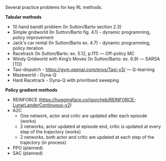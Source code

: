 Several practice problems for key RL methods.

**Tabular methods** </br>
- 10 hand bandit problem (In Sutton/Barto section 2.3)
- Simple gridworld (In Sutton/Barto fig. 4.1) - dynamic programming, policy improvement
- Jack's car rental (In Sutton/Barto ex. 4.7) - dynamic programming, policy iteration
-  Racetrack (In Sutton/Barto: ex. 5.12, p.111) — Off-policy MC
-  Windy Gridworld with King’s Moves (In Sutton/Barto: ex. 6.9)  — SARSA (TD)
-  Taxi-dispatch - https://gym.openai.com/envs/Taxi-v3/ — Q-learning
-  Mazeworld - Dyna-Q
-  Hard Racetrack - Dyna-Q with prioritised sweeping

**Policy gradient methods**
- REINFORCE (https://huggingface.co/igorcheb/REINFORCE-LunarLanderContinuous-v2)
- A2C
  - One network, actor and critic are updated after each episode (works)
  - 2 networks, actor updated at episode end, critic is updated at every step of the trajectory (works)
  - 2 networks, both actor and critic are updated at each step of the trajectory (in process)
- PPO (planned)
- SAC (planned)

